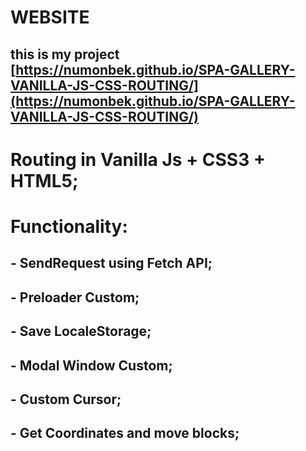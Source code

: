 # WEBSITE

## this is my project [https://numonbek.github.io/SPA-GALLERY-VANILLA-JS-CSS-ROUTING/](https://numonbek.github.io/SPA-GALLERY-VANILLA-JS-CSS-ROUTING/)

# Routing in Vanilla Js + CSS3 + HTML5;

# Functionality:
## - SendRequest using Fetch API;
## - Preloader Custom;
## - Save LocaleStorage;
## - Modal Window Custom;
## - Custom Cursor;
## -  Get Coordinates and move blocks;

